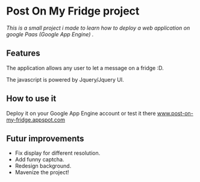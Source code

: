 # Post On My Fridge project

*This is a small project i made to learn how to deploy a web application on google Paas (Google App Engine) .*

## Features 

The application allows any user to let a message on a fridge :D.

The javascript is powered by Jquery/Jquery UI.

## How to use it

Deploy it on your Google App Engine account or test it there www.post-on-my-fridge.appspot.com

## Futur improvements

* Fix display for different resolution.
* Add funny captcha.
* Redesign background.
* Mavenize the project!
